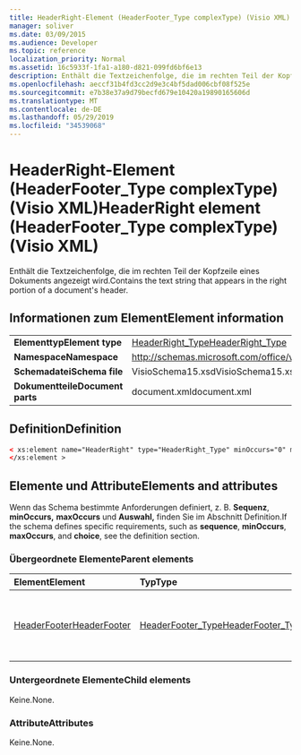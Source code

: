 ```yaml
---
title: HeaderRight-Element (HeaderFooter_Type complexType) (Visio XML)
manager: soliver
ms.date: 03/09/2015
ms.audience: Developer
ms.topic: reference
localization_priority: Normal
ms.assetid: 16c5933f-1fa1-a180-d821-099fd6bf6e13
description: Enthält die Textzeichenfolge, die im rechten Teil der Kopfzeile eines Dokuments angezeigt wird.
ms.openlocfilehash: aeccf31b4fd3cc2d9e3c4bf5dad006cbf08f525e
ms.sourcegitcommit: e7b38e37a9d79becfd679e10420a19890165606d
ms.translationtype: MT
ms.contentlocale: de-DE
ms.lasthandoff: 05/29/2019
ms.locfileid: "34539068"
---
```

# <a name="headerright-element-headerfooter_type-complextype-visio-xml"></a><span data-ttu-id="ee47c-103">HeaderRight-Element (HeaderFooter_Type complexType) (Visio XML)</span><span class="sxs-lookup"><span data-stu-id="ee47c-103">HeaderRight element (HeaderFooter_Type complexType) (Visio XML)</span></span>

<span data-ttu-id="ee47c-104">Enthält die Textzeichenfolge, die im rechten Teil der Kopfzeile eines Dokuments angezeigt wird.</span><span class="sxs-lookup"><span data-stu-id="ee47c-104">Contains the text string that appears in the right portion of a document's header.</span></span>
  
## <a name="element-information"></a><span data-ttu-id="ee47c-105">Informationen zum Element</span><span class="sxs-lookup"><span data-stu-id="ee47c-105">Element information</span></span>

|||
|:-----|:-----|
|<span data-ttu-id="ee47c-106">**Elementtyp**</span><span class="sxs-lookup"><span data-stu-id="ee47c-106">**Element type**</span></span> <br/> |[<span data-ttu-id="ee47c-107">HeaderRight_Type</span><span class="sxs-lookup"><span data-stu-id="ee47c-107">HeaderRight_Type</span></span>](headerright_type-complextypevisio-xml.md) <br/> |
|<span data-ttu-id="ee47c-108">**Namespace**</span><span class="sxs-lookup"><span data-stu-id="ee47c-108">**Namespace**</span></span> <br/> |http://schemas.microsoft.com/office/visio/2012/main  <br/> |
|<span data-ttu-id="ee47c-109">**Schemadatei**</span><span class="sxs-lookup"><span data-stu-id="ee47c-109">**Schema file**</span></span> <br/> |<span data-ttu-id="ee47c-110">VisioSchema15.xsd</span><span class="sxs-lookup"><span data-stu-id="ee47c-110">VisioSchema15.xsd</span></span>  <br/> |
|<span data-ttu-id="ee47c-111">**Dokumentteile**</span><span class="sxs-lookup"><span data-stu-id="ee47c-111">**Document parts**</span></span> <br/> |<span data-ttu-id="ee47c-112">document.xml</span><span class="sxs-lookup"><span data-stu-id="ee47c-112">document.xml</span></span>  <br/> |
   
## <a name="definition"></a><span data-ttu-id="ee47c-113">Definition</span><span class="sxs-lookup"><span data-stu-id="ee47c-113">Definition</span></span>

```XML
< xs:element name="HeaderRight" type="HeaderRight_Type" minOccurs="0" maxOccurs="1" >
</xs:element >
```

## <a name="elements-and-attributes"></a><span data-ttu-id="ee47c-114">Elemente und Attribute</span><span class="sxs-lookup"><span data-stu-id="ee47c-114">Elements and attributes</span></span>

<span data-ttu-id="ee47c-115">Wenn das Schema bestimmte Anforderungen definiert, z. B. **Sequenz**, **minOccurs,** **maxOccurs** und **Auswahl,** finden Sie im Abschnitt Definition.</span><span class="sxs-lookup"><span data-stu-id="ee47c-115">If the schema defines specific requirements, such as **sequence**, **minOccurs**, **maxOccurs**, and **choice**, see the definition section.</span></span> 
  
### <a name="parent-elements"></a><span data-ttu-id="ee47c-116">Übergeordnete Elemente</span><span class="sxs-lookup"><span data-stu-id="ee47c-116">Parent elements</span></span>

|<span data-ttu-id="ee47c-117">**Element**</span><span class="sxs-lookup"><span data-stu-id="ee47c-117">**Element**</span></span>|<span data-ttu-id="ee47c-118">**Typ**</span><span class="sxs-lookup"><span data-stu-id="ee47c-118">**Type**</span></span>|<span data-ttu-id="ee47c-119">**Beschreibung**</span><span class="sxs-lookup"><span data-stu-id="ee47c-119">**Description**</span></span>|
|:-----|:-----|:-----|
|[<span data-ttu-id="ee47c-120">HeaderFooter</span><span class="sxs-lookup"><span data-stu-id="ee47c-120">HeaderFooter</span></span>](headerfooter-element-visiodocument_type-complextypevisio-xml.md) <br/> |[<span data-ttu-id="ee47c-121">HeaderFooter_Type</span><span class="sxs-lookup"><span data-stu-id="ee47c-121">HeaderFooter_Type</span></span>](headerfooter_type-complextypevisio-xml.md) <br/> |<span data-ttu-id="ee47c-122">Enthält Elemente für die Kopf- und Fußzeile eines Dokuments.</span><span class="sxs-lookup"><span data-stu-id="ee47c-122">Contains elements for a document's header and footer.</span></span>  <br/> |
   
### <a name="child-elements"></a><span data-ttu-id="ee47c-123">Untergeordnete Elemente</span><span class="sxs-lookup"><span data-stu-id="ee47c-123">Child elements</span></span>

<span data-ttu-id="ee47c-124">Keine.</span><span class="sxs-lookup"><span data-stu-id="ee47c-124">None.</span></span>
  
### <a name="attributes"></a><span data-ttu-id="ee47c-125">Attribute</span><span class="sxs-lookup"><span data-stu-id="ee47c-125">Attributes</span></span>

<span data-ttu-id="ee47c-126">Keine.</span><span class="sxs-lookup"><span data-stu-id="ee47c-126">None.</span></span>
  

